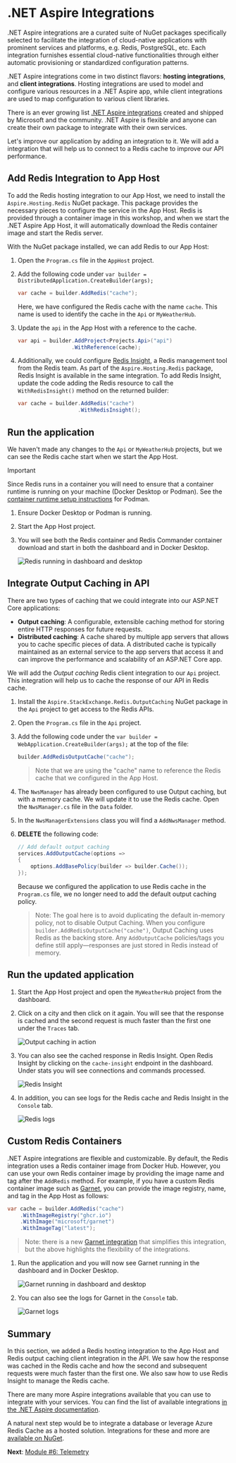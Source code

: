 # .NET Aspire Integrations

.NET Aspire integrations are a curated suite of NuGet packages specifically selected to facilitate the integration of cloud-native applications with prominent services and platforms, e.g. Redis, PostgreSQL, etc. Each integration furnishes essential cloud-native functionalities through either automatic provisioning or standardized configuration patterns.

.NET Aspire integrations come in two distinct flavors: **hosting integrations**, and **client integrations**. Hosting integrations are used to model and configure various resources in a .NET Aspire app, while client integrations are used to map configuration to various client libraries.

There is an ever growing list [.NET Aspire integrations](https://learn.microsoft.com/dotnet/aspire/fundamentals/integrations-overview?tabs=dotnet-cli#available-integrations) created and shipped by Microsoft and the community. .NET Aspire is flexible and anyone can create their own package to integrate with their own services.

Let's improve our application by adding an integration to it. We will add a integration that will help us to connect to a Redis cache to improve our API performance.

## Add Redis Integration to App Host

To add the Redis hosting integration to our App Host, we need to install the `Aspire.Hosting.Redis` NuGet package. This package provides the necessary pieces to configure the service in the App Host. Redis is provided through a container image in this workshop, and when we start the .NET Aspire App Host, it will automatically download the Redis container image and start the Redis server.

With the NuGet package installed, we can add Redis to our App Host:

1. Open the `Program.cs` file in the `AppHost` project.
1. Add the following code under `var builder = DistributedApplication.CreateBuilder(args);`

    ```csharp
    var cache = builder.AddRedis("cache");
    ```

    Here, we have configured the Redis cache with the name `cache`. This name is used to identify the cache in the `Api` or `MyWeatherHub`.
1. Update the `api` in the App Host with a reference to the cache.

    ```csharp
    var api = builder.AddProject<Projects.Api>("api")
                     .WithReference(cache);
    ```

1. Additionally, we could configure [Redis Insight](https://github.com/RedisInsight/RedisInsight), a Redis management tool from the Redis team. As part of the `Aspire.Hosting.Redis` package, Redis Insight is available in the same integration. To add Redis Insight, update the code adding the Redis resource to call the `WithRedisInsight()` method on the returned builder:

    ```csharp
    var cache = builder.AddRedis("cache")
                       .WithRedisInsight();
    ```

## Run the application

We haven't made any changes to the `Api` or `MyWeatherHub` projects, but we can see the Redis cache start when we start the App Host.

> [!IMPORTANT]
> Since Redis runs in a container you will need to ensure that a container runtime is running on your machine (Docker Desktop or Podman). See the [container runtime setup instructions](https://learn.microsoft.com/dotnet/aspire/fundamentals/setup-tooling#container-runtime) for Podman.

1. Ensure Docker Desktop or Podman is running.
1. Start the App Host project.
1. You will see both the Redis container and Redis Commander container download and start in both the dashboard and in Docker Desktop.

    ![Redis running in dashboard and desktop](./media/redis-started.png)

## Integrate Output Caching in API

There are two types of caching that we could integrate into our ASP.NET Core applications:

- **Output caching**: A configurable, extensible caching method for storing entire HTTP responses for future requests.
- **Distributed caching**: A cache shared by multiple app servers that allows you to cache specific pieces of data. A distributed cache is typically maintained as an external service to the app servers that access it and can improve the performance and scalability of an ASP.NET Core app.

We will add the _Output caching_ Redis client integration to our `Api` project. This integration will help us to cache the response of our API in Redis cache.

1. Install the `Aspire.StackExchange.Redis.OutputCaching` NuGet package in the `Api` project to get access to the Redis APIs.
1. Open the `Program.cs` file in the `Api` project.
1. Add the following code under the `var builder = WebApplication.CreateBuilder(args);` at the top of the file:

    ```csharp
    builder.AddRedisOutputCache("cache");
    ```

    > Note that we are using the "cache" name to reference the Redis cache that we configured in the App Host.
1. The `NwsManager` has already been configured to use Output caching, but with a memory cache. We will update it to use the Redis cache. Open the `NwsManager.cs` file in the `Data` folder.
1. In the `NwsManagerExtensions` class you will find a `AddNwsManager` method.
1. **DELETE** the following code:

    ```csharp
    // Add default output caching
    services.AddOutputCache(options =>
    {
        options.AddBasePolicy(builder => builder.Cache());
    });
    ```

    Because we configured the application to use Redis cache in the `Program.cs` file, we no longer need to add the default output caching policy.

    > Note: The goal here is to avoid duplicating the default in-memory policy, not to disable Output Caching. When you configure `builder.AddRedisOutputCache("cache")`, Output Caching uses Redis as the backing store. Any `AddOutputCache` policies/tags you define still apply—responses are just stored in Redis instead of memory.

## Run the updated application

1. Start the App Host project and open the `MyWeatherHub` project from the dashboard.
1. Click on a city and then click on it again. You will see that the response is cached and the second request is much faster than the first one under the `Traces` tab.

    ![Output caching in action](./media/output-caching.png)

1. You can also see the cached response in Redis Insight. Open Redis Insight by clicking on the `cache-insight` endpoint in the dashboard. Under stats you will see connections and commands processed.

    ![Redis Insight](./media/redis-insight.png)

1. In addition, you can see logs for the Redis cache and Redis Insight in the `Console` tab.

    ![Redis logs](./media/redis-logs.png)

## Custom Redis Containers

.NET Aspire integrations are flexible and customizable. By default, the Redis integration uses a Redis container image from Docker Hub. However, you can use your own Redis container image by providing the image name and tag after the `AddRedis` method. For example, if you have a custom Redis container image such as [Garnet](https://github.com/microsoft/garnet), you can provide the image registry, name, and tag in the App Host as follows:

```csharp
var cache = builder.AddRedis("cache")
    .WithImageRegistry("ghcr.io")
    .WithImage("microsoft/garnet")
    .WithImageTag("latest");
```

> Note: there is a new [Garnet integration](https://learn.microsoft.com/dotnet/aspire/caching/stackexchange-redis-integration?pivots=garnet&tabs=dotnet-cli) that simplifies this integration, but the above highlights the flexibility of the integrations.

1. Run the application and you will now see Garnet running in the dashboard and in Docker Desktop.

    ![Garnet running in dashboard and desktop](./media/garnet-started.png)

1. You can also see the logs for Garnet in the `Console` tab.

    ![Garnet logs](./media/garnet-logs.png)

## Summary

In this section, we added a Redis hosting integration to the App Host and Redis output caching client integration in the API. We saw how the response was cached in the Redis cache and how the second and subsequent requests were much faster than the first one. We also saw how to use Redis Insight to manage the Redis cache.

There are many more Aspire integrations available that you can use to integrate with your services. You can find the list of available integrations [in the .NET Aspire documentation](https://learn.microsoft.com/dotnet/aspire/fundamentals/integrations-overview?tabs=dotnet-cli#available-integrations).

A natural next step would be to integrate a database or leverage Azure Redis Cache as a hosted solution. Integrations for these and more are [available on NuGet](https://www.nuget.org/packages?q=owner%3Aaspire+tags%3Aintegration).

**Next**: [Module #6: Telemetry](6-telemetry.md)
